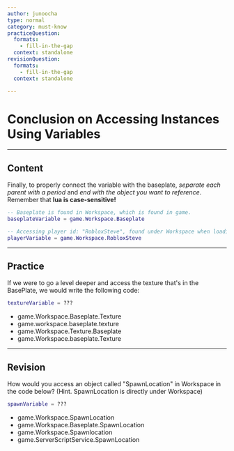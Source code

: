 ```yaml
---
author: junoocha
type: normal
category: must-know
practiceQuestion:
  formats:
    - fill-in-the-gap
  context: standalone
revisionQuestion:
  formats:
    - fill-in-the-gap
  context: standalone

---
```

# Conclusion on Accessing Instances Using Variables
---

## Content

Finally, to properly connect the variable with the baseplate, *separate each parent with a period* and *end with the object you want to reference*. Remember that **lua is case-sensitive!**

```lua
-- Baseplate is found in Workspace, which is found in game.
baseplateVariable = game.Workspace.Baseplate

-- Accessing player id: "RobloxSteve", found under Workspace when loading
playerVariable = game.Workspace.RobloxSteve

```

---

## Practice
If we were to go a level deeper and access the texture that's in the BasePlate, we would write the following code:
```lua
textureVariable = ???
```
- game.Workspace.Baseplate.Texture
- game.workspace.baseplate.texture
- game.Workspace.Texture.Baseplate
- game.Workspace.baseplate.Texture

---

## Revision

How would you access an object called "SpawnLocation" in Workspace in the code below? (Hint. SpawnLocation is directly under Workspace)
```lua
spawnVariable = ???
```
- game.Workspace.SpawnLocation
- game.Workspace.Baseplate.SpawnLocation
- game.Workspace.Spawnlocation
- game.ServerScriptService.SpawnLocation